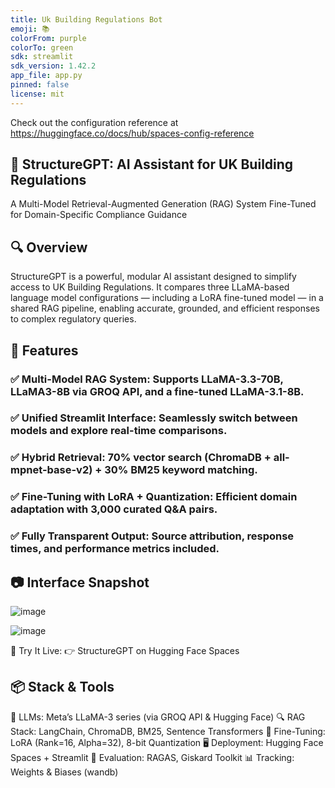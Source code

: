 ```yaml
---
title: Uk Building Regulations Bot
emoji: 📚
colorFrom: purple
colorTo: green
sdk: streamlit
sdk_version: 1.42.2
app_file: app.py
pinned: false
license: mit
---
```


Check out the configuration reference at https://huggingface.co/docs/hub/spaces-config-reference


## 🚧 StructureGPT: AI Assistant for UK Building Regulations
A Multi-Model Retrieval-Augmented Generation (RAG) System Fine-Tuned for Domain-Specific Compliance Guidance

## 🔍 Overview
StructureGPT is a powerful, modular AI assistant designed to simplify access to UK Building Regulations. It compares three LLaMA-based language model configurations — including a LoRA fine-tuned model — in a shared RAG pipeline, enabling accurate, grounded, and efficient responses to complex regulatory queries.

## 🚀 Features
### ✅ Multi-Model RAG System: Supports LLaMA-3.3-70B, LLaMA3-8B via GROQ API, and a fine-tuned LLaMA-3.1-8B.
### ✅ Unified Streamlit Interface: Seamlessly switch between models and explore real-time comparisons.
### ✅ Hybrid Retrieval: 70% vector search (ChromaDB + all-mpnet-base-v2) + 30% BM25 keyword matching.
### ✅ Fine-Tuning with LoRA + Quantization: Efficient domain adaptation with 3,000 curated Q&A pairs.
### ✅ Fully Transparent Output: Source attribution, response times, and performance metrics included.

## 📷 Interface Snapshot
![image](https://github.com/user-attachments/assets/bdae8ebc-1939-4c36-bacf-8e41ada9a7e2)

![image](https://github.com/user-attachments/assets/493a24e8-f178-4cf3-a28d-d2d3e4ef547b)

🧪 Try It Live:
👉 StructureGPT on Hugging Face Spaces

## 📦 Stack & Tools
💬 LLMs: Meta’s LLaMA-3 series (via GROQ API & Hugging Face)
🔍 RAG Stack: LangChain, ChromaDB, BM25, Sentence Transformers
🧠 Fine-Tuning: LoRA (Rank=16, Alpha=32), 8-bit Quantization
🖥️ Deployment: Hugging Face Spaces + Streamlit
🧪 Evaluation: RAGAS, Giskard Toolkit
📊 Tracking: Weights & Biases (wandb)    

